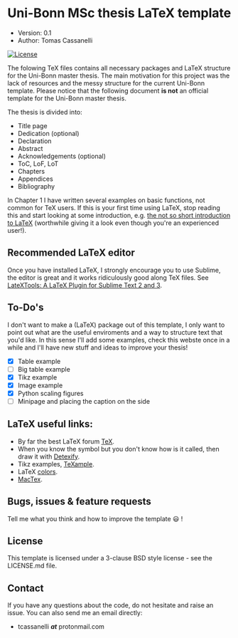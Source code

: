 # Uni-Bonn MSc thesis LaTeX template

* Version: 0.1
* Author: Tomas Cassanelli

[![License](https://img.shields.io/badge/License-BSD%203--Clause-blue.svg)](https://opensource.org/licenses/BSD-3-Clause)

The folowing TeX files contains all necessary packages and LaTeX structure for the Uni-Bonn master thesis. The main motivation for this project was the lack of resources and the messy structure for the current Uni-Bonn template. Please notice that the following document **is not** an official template for the Uni-Bonn master thesis.

The thesis is divided into:

* Title page
* Dedication (optional)
* Declaration
* Abstract
* Acknowledgements (optional)
* ToC, LoF, LoT
* Chapters
* Appendices
* Bibliography

In Chapter 1 I have written several examples on basic functions, not common for TeX users. If this is your first time using LaTeX, stop reading this and start looking at some introduction, e.g. [the not so short introduction to LaTeX](https://ctan.org/tex-archive/info/lshort/english/?lang=en) (worthwhile giving it a look even though you're an experienced user!).


## Recommended LaTeX editor

Once you have installed LaTeX, I strongly encourage you to use Sublime, the editor is great and it works ridiculously good along TeX files. See [LateXTools: A LaTeX Plugin for Sublime Text 2 and 3](https://latextools.readthedocs.io).

## To-Do's
I don't want to make a (LaTeX) package out of this template, I only want to point out what are the useful enviroments and a way to structure text that you'd like. In this sense I'll add some examples, check this webste once in a while and I'll have new stuff and ideas to improve your thesis!

- [x] Table example
- [ ] Big table example
- [x] Tikz example
- [x] Image example
- [x] Python scaling figures
- [ ] Minipage and placing the caption on the side

## LaTeX useful links:

* By far the best LaTeX forum [TeX](https://tex.stackexchange.com).
* When you know the symbol but you don't know how is it called, then draw it with [Detexify](http://detexify.kirelabs.org/).
* Tikz examples, [TeXample](http://www.texample.net/).
* LaTeX [colors](http://latexcolor.com).
* [MacTex](http://pages.uoregon.edu/koch/texshop/).

## Bugs, issues & feature requests

Tell me what you think and how to improve the template :smiley: !

## License

This template is licensed under a 3-clause BSD style license - see the LICENSE.md file.

## Contact

If you have any questions about the code, do not hesitate and raise an issue. You can also send me an email directly:

* tcassanelli  *__at__*  protonmail.com
